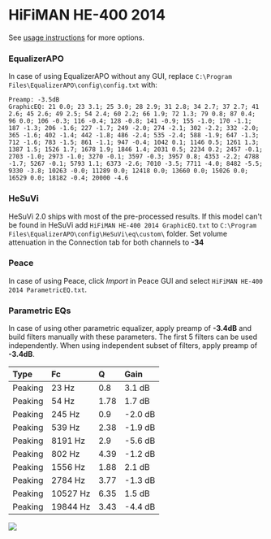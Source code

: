 # HiFiMAN HE-400 2014
See [usage instructions](https://github.com/jaakkopasanen/AutoEq#usage) for more options.

### EqualizerAPO
In case of using EqualizerAPO without any GUI, replace `C:\Program Files\EqualizerAPO\config\config.txt`
with:
```
Preamp: -3.5dB
GraphicEQ: 21 0.0; 23 3.1; 25 3.0; 28 2.9; 31 2.8; 34 2.7; 37 2.7; 41 2.6; 45 2.6; 49 2.5; 54 2.4; 60 2.2; 66 1.9; 72 1.3; 79 0.8; 87 0.4; 96 0.0; 106 -0.3; 116 -0.4; 128 -0.8; 141 -0.9; 155 -1.0; 170 -1.1; 187 -1.3; 206 -1.6; 227 -1.7; 249 -2.0; 274 -2.1; 302 -2.2; 332 -2.0; 365 -1.6; 402 -1.4; 442 -1.8; 486 -2.4; 535 -2.4; 588 -1.9; 647 -1.3; 712 -1.6; 783 -1.5; 861 -1.1; 947 -0.4; 1042 0.1; 1146 0.5; 1261 1.3; 1387 1.5; 1526 1.7; 1678 1.9; 1846 1.4; 2031 0.5; 2234 0.2; 2457 -0.1; 2703 -1.0; 2973 -1.0; 3270 -0.1; 3597 -0.3; 3957 0.8; 4353 -2.2; 4788 -1.7; 5267 -0.1; 5793 1.1; 6373 -2.6; 7010 -3.5; 7711 -4.0; 8482 -5.5; 9330 -3.8; 10263 -0.0; 11289 0.0; 12418 0.0; 13660 0.0; 15026 0.0; 16529 0.0; 18182 -0.4; 20000 -4.6
```

### HeSuVi
HeSuVi 2.0 ships with most of the pre-processed results. If this model can't be found in HeSuVi add
`HiFiMAN HE-400 2014 GraphicEQ.txt` to `C:\Program Files\EqualizerAPO\config\HeSuVi\eq\custom\` folder.
Set volume attenuation in the Connection tab for both channels to **-34**

### Peace
In case of using Peace, click *Import* in Peace GUI and select `HiFiMAN HE-400 2014 ParametricEQ.txt`.

### Parametric EQs
In case of using other parametric equalizer, apply preamp of **-3.4dB** and build filters manually
with these parameters. The first 5 filters can be used independently.
When using independent subset of filters, apply preamp of **-3.4dB**.

| Type    | Fc       |    Q | Gain    |
|:--------|:---------|:-----|:--------|
| Peaking | 23 Hz    | 0.8  | 3.1 dB  |
| Peaking | 54 Hz    | 1.78 | 1.7 dB  |
| Peaking | 245 Hz   | 0.9  | -2.0 dB |
| Peaking | 539 Hz   | 2.38 | -1.9 dB |
| Peaking | 8191 Hz  | 2.9  | -5.6 dB |
| Peaking | 802 Hz   | 4.39 | -1.2 dB |
| Peaking | 1556 Hz  | 1.88 | 2.1 dB  |
| Peaking | 2784 Hz  | 3.77 | -1.3 dB |
| Peaking | 10527 Hz | 6.35 | 1.5 dB  |
| Peaking | 19844 Hz | 3.43 | -4.4 dB |

![](https://raw.githubusercontent.com/jaakkopasanen/AutoEq/master/results/innerfidelity/sbaf-serious/HiFiMAN%20HE-400%202014/HiFiMAN%20HE-400%202014.png)